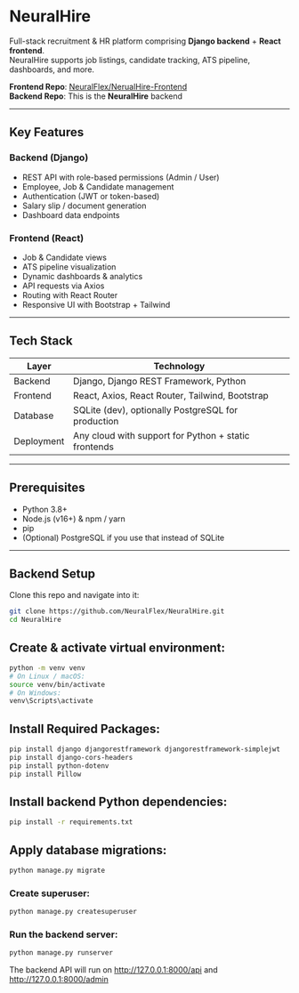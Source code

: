 # NeuralHire

Full-stack recruitment & HR platform comprising **Django backend** + **React frontend**.  
NeuralHire supports job listings, candidate tracking, ATS pipeline, dashboards, and more.

**Frontend Repo**: [NeuralFlex/NerualHire-Frontend](https://github.com/NeuralFlex/NerualHire-Frontend)  
**Backend Repo**: This is the **NeuralHire** backend  

---

## Key Features

### Backend (Django)
- REST API with role-based permissions (Admin / User)  
- Employee, Job & Candidate management  
- Authentication (JWT or token-based)  
- Salary slip / document generation  
- Dashboard data endpoints  

### Frontend (React)
- Job & Candidate views  
- ATS pipeline visualization  
- Dynamic dashboards & analytics  
- API requests via Axios  
- Routing with React Router  
- Responsive UI with Bootstrap + Tailwind  

---

## Tech Stack

| Layer     | Technology |
|-----------|-------------|
| Backend   | Django, Django REST Framework, Python |
| Frontend  | React, Axios, React Router, Tailwind, Bootstrap |
| Database  | SQLite (dev), optionally PostgreSQL for production |
| Deployment| Any cloud with support for Python + static frontends |

---

## Prerequisites

- Python 3.8+  
- Node.js (v16+) & npm / yarn  
- pip  
- (Optional) PostgreSQL if you use that instead of SQLite  

---

##  Backend Setup

Clone this repo and navigate into it:
```bash
git clone https://github.com/NeuralFlex/NeuralHire.git
cd NeuralHire
```

## Create & activate virtual environment:
```bash 
python -m venv venv
# On Linux / macOS:
source venv/bin/activate
# On Windows:
venv\Scripts\activate
```

## Install Required Packages:
```bash 
pip install django djangorestframework djangorestframework-simplejwt
pip install django-cors-headers
pip install python-dotenv
pip install Pillow
```

## Install backend Python dependencies:
```bash 
pip install -r requirements.txt
```

## Apply database migrations:
```bash
python manage.py migrate
```
### Create superuser:
```bash
python manage.py createsuperuser
```
### Run the backend server:
```bash
python manage.py runserver
```
The backend API will run on http://127.0.0.1:8000/api and http://127.0.0.1:8000/admin
